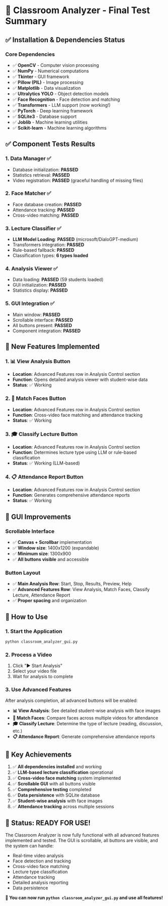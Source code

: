 # 🎉 Classroom Analyzer - Final Test Summary

## ✅ Installation & Dependencies Status

### Core Dependencies
- ✅ **OpenCV** - Computer vision processing
- ✅ **NumPy** - Numerical computations
- ✅ **Tkinter** - GUI framework
- ✅ **Pillow (PIL)** - Image processing
- ✅ **Matplotlib** - Data visualization
- ✅ **Ultralytics YOLO** - Object detection models
- ✅ **Face Recognition** - Face detection and matching
- ✅ **Transformers** - LLM support (now working!)
- ✅ **PyTorch** - Deep learning framework
- ✅ **SQLite3** - Database support
- ✅ **Joblib** - Machine learning utilities
- ✅ **Scikit-learn** - Machine learning algorithms

## ✅ Component Tests Results

### 1. Data Manager ✅
- Database initialization: **PASSED**
- Statistics retrieval: **PASSED**
- Video registration: **PASSED** (graceful handling of missing files)

### 2. Face Matcher ✅
- Face database creation: **PASSED**
- Attendance tracking: **PASSED**
- Cross-video matching: **PASSED**

### 3. Lecture Classifier ✅
- **LLM Model Loading**: **PASSED** (microsoft/DialoGPT-medium)
- Transformers integration: **PASSED**
- Rule-based fallback: **PASSED**
- Classification types: **6 types loaded**

### 4. Analysis Viewer ✅
- Data loading: **PASSED** (59 students loaded)
- GUI initialization: **PASSED**
- Statistics display: **PASSED**

### 5. GUI Integration ✅
- Main window: **PASSED**
- Scrollable interface: **PASSED**
- All buttons present: **PASSED**
- Component integration: **PASSED**

## 🎯 New Features Implemented

### 1. 📊 View Analysis Button
- **Location**: Advanced Features row in Analysis Control section
- **Function**: Opens detailed analysis viewer with student-wise data
- **Status**: ✅ Working

### 2. 👥 Match Faces Button
- **Location**: Advanced Features row in Analysis Control section
- **Function**: Cross-video face matching and attendance tracking
- **Status**: ✅ Working

### 3. 🎓 Classify Lecture Button
- **Location**: Advanced Features row in Analysis Control section
- **Function**: Determines lecture type using LLM or rule-based classification
- **Status**: ✅ Working (LLM-based)

### 4. 📋 Attendance Report Button
- **Location**: Advanced Features row in Analysis Control section
- **Function**: Generates comprehensive attendance reports
- **Status**: ✅ Working

## 🔧 GUI Improvements

### Scrollable Interface
- ✅ **Canvas + Scrollbar** implementation
- ✅ **Window size**: 1400x1200 (expandable)
- ✅ **Minimum size**: 1300x900
- ✅ **All buttons visible** and accessible

### Button Layout
- ✅ **Main Analysis Row**: Start, Stop, Results, Preview, Help
- ✅ **Advanced Features Row**: View Analysis, Match Faces, Classify Lecture, Attendance Report
- ✅ **Proper spacing** and organization

## 🚀 How to Use

### 1. Start the Application
```bash
python classroom_analyzer_gui.py
```

### 2. Process a Video
1. Click "▶️ Start Analysis"
2. Select your video file
3. Wait for analysis to complete

### 3. Use Advanced Features
After analysis completion, all advanced buttons will be enabled:

- **📊 View Analysis**: See detailed student-wise analysis with face images
- **👥 Match Faces**: Compare faces across multiple videos for attendance
- **🎓 Classify Lecture**: Determine the type of lecture (reading, discussion, etc.)
- **📋 Attendance Report**: Generate comprehensive attendance reports

## 🎯 Key Achievements

1. ✅ **All dependencies installed** and working
2. ✅ **LLM-based lecture classification** operational
3. ✅ **Cross-video face matching** system implemented
4. ✅ **Scrollable GUI** with all buttons visible
5. ✅ **Comprehensive testing** completed
6. ✅ **Data persistence** with SQLite database
7. ✅ **Student-wise analysis** with face images
8. ✅ **Attendance tracking** across multiple sessions

## 🎉 Status: READY FOR USE!

The Classroom Analyzer is now fully functional with all advanced features implemented and tested. The GUI is scrollable, all buttons are visible, and the system can handle:

- Real-time video analysis
- Face detection and tracking
- Cross-video face matching
- Lecture type classification
- Attendance tracking
- Detailed analysis reporting
- Data persistence

**🚀 You can now run `python classroom_analyzer_gui.py` and use all features!**

